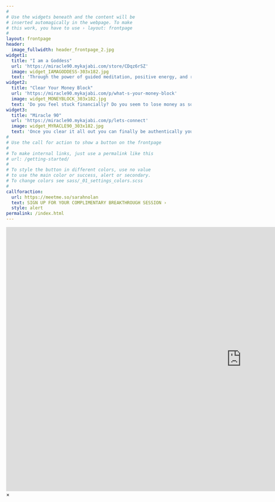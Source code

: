 ```yaml
---
#
# Use the widgets beneath and the content will be
# inserted automagically in the webpage. To make
# this work, you have to use › layout: frontpage
#
layout: frontpage
header:
  image_fullwidth: header_frontpage_2.jpg
widget1:
  title: "I am a Goddess"
  url: 'https://miracle90.mykajabi.com/store/CDqz6rSZ'
  image: widget_IAMAGODDESS-303x182.jpg
  text: 'Through the power of guided meditation, positive energy, and radical self-love and self-care, I Am A Goddess will help you to regain your unshakable confidence while you break through to expand your joy, health, and abundance!'
widget2:
  title: "Clear Your Money Block"
  url: 'https://miracle90.mykajabi.com/p/what-s-your-money-block'
  image: widget_MONEYBLOCK_303x182.jpg
  text: 'Do you feel stuck financially? Do you seem to lose money as soon as you receive it... Or have you hit a glass ceiling to your financial growth?'
widget3:
  title: "Miracle 90"
  url: 'https://miracle90.mykajabi.com/p/lets-connect'
  image: widget_MYRACLE90_303x182.jpg
  text: 'Once you clear it all out you can finally be authentically you, creating the life of your dreams – with energy, peace, and clarity.'
#
# Use the call for action to show a button on the frontpage
#
# To make internal links, just use a permalink like this
# url: /getting-started/
#
# To style the button in different colors, use no value
# to use the main color or success, alert or secondary.
# To change colors see sass/_01_settings_colors.scss
#
callforaction:
  url: https://meetme.so/sarahnolan
  text: SIGN UP FOR YOUR COMPLIMENTARY BREAKTHROUGH SESSION ›
  style: alert
permalink: /index.html
---
```

<div id="videoModal" class="reveal-modal large" data-reveal="">
  <div class="flex-video widescreen vimeo" style="display: block;">
    <iframe width="1280" height="720" src="https://www.youtube.com/embed/NAlaXED4czw" frameborder="0" allowfullscreen></iframe>
  </div>
  <a class="close-reveal-modal">&#215;</a>
</div>
